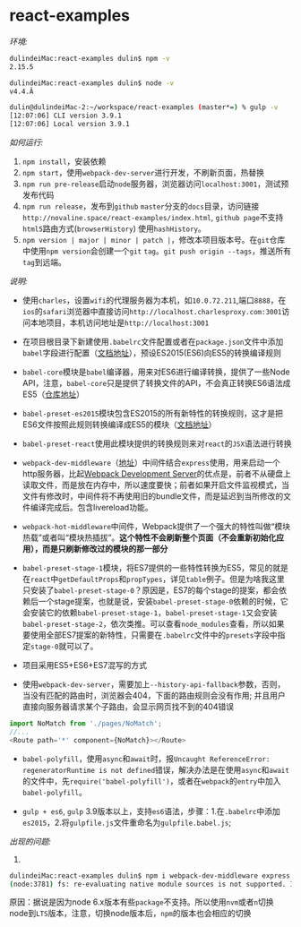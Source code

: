 # react-examples

_环境:_

```bash
dulindeiMac:react-examples dulin$ npm -v
2.15.5
```

```bash
dulindeiMac:react-examples dulin$ node -v
v4.4.Â
```

```bash
dulin@dulindeiMac-2:~/workspace/react-examples (master*=) % gulp -v                                                                                                                                                                                                  
[12:07:06] CLI version 3.9.1                                                                                                                                                                                                                                         
[12:07:06] Local version 3.9.1 
```

_如何运行:_

1.  `npm install`，安装依赖
2.  `npm start`，使用`webpack-dev-server`进行开发，不刷新页面，热替换
3.  `npm run pre-release`启动`node`服务器，浏览器访问`localhost:3001`，测试预发布代码
4.  `npm run release`，发布到`github` `master`分支的`docs`目录，访问链接`http://novaline.space/react-examples/index.html`, `github page`不支持`html5`路由方式(`browserHistory`)
使用`hashHistory`。
5.  `npm version | major | minor | patch |`，修改本项目版本号。在`git`仓库中使用`npm version`会创建一个`git` `tag`。`git push origin --tags`，推送所有`tag`到远端。


_说明:_

*   使用`charles`，设置`wifi`的代理服务器为本机，如`10.0.72.211`,端口`8888`，在`ios`的`safari`浏览器中直接访问`http://localhost.charlesproxy.com:3001`访问本地项目，本机访问地址是`http://localhost:3001`

*   在项目根目录下新建使用`.babelrc`文件配置或者在`package.json`文件中添加`babel`字段进行配置（[文档地址](http://babeljs.io/docs/usage/babelrc/#use-via-package-json)），预设ES2015(ES6)向ES5的转换编译规则

*   `babel-core`模块是`babel`编译器，用来对ES6进行编译转换，提供了一些Node API，注意，`babel-core`只是提供了转换文件的API，不会真正转换ES6语法成ES5（[仓库地址](https://github.com/babel/babel/tree/master/packages/babel-core)）

*   `babel-preset-es2015`模块包含ES2015的所有新特性的转换规则，这才是把ES6文件按照此规则转换编译成ES5的模块（[文档地址](https://babeljs.io/docs/plugins/preset-es2015/)）

*   `babel-preset-react`使用此模块提供的转换规则来对`react`的`JSX`语法进行转换

*   `webpack-dev-middleware`（[地址](https://github.com/webpack/webpack-dev-middleware)）中间件结合`express`使用，用来启动一个http服务器，比起[Webpack Development Server](https://webpack.github.io/docs/webpack-dev-server.html)的优点是，前者不从硬盘上读取文件，而是放在内存中，所以速度要快；前者如果开启文件监视模式，当文件有修改时，中间件将不再使用旧的bundle文件，而是延迟到当所修改的文件编译完成后。包含livereload功能。

*   `webpack-hot-middleware`中间件，Webpack提供了一个强大的特性叫做“模块热载”或者叫“模块热插拔”。__这个特性不会刷新整个页面（不会重新初始化应用），而是只刷新修改过的模块的那一部分__

*   `babel-preset-stage-1`模块，将ES7提供的一些特性转换为ES5，常见的就是在`react`中`getDefaultProps`和`propTypes`，详见`table`例子。但是为啥我这里只安装了`babel-preset-stage-0`？原因是，ES7的每个stage的提案，都会依赖后一个stage提案，也就是说，安装`babel-preset-stage-0`依赖的时候，它会安装它的依赖`babel-preset-stage-1`，`babel-preset-stage-1`又会安装`babel-preset-stage-2`，依次类推。可以查看`node_modules`查看，所以如果要使用全部ES7提案的新特性，只需要在`.babelrc`文件中的`presets`字段中指定`stage-0`就可以了。

*   项目采用ES5+ES6+ES7混写的方式

*   使用`webpack-dev-server`，需要加上`--history-api-fallback`参数，否则，当没有匹配的路由时，浏览器会404，下面的路由规则会没有作用; 并且用户直接向服务器请求某个子路由，会显示网页找不到的404错误
```js
import NoMatch from './pages/NoMatch';
//...
<Route path='*' component={NoMatch}></Route>
```

* 	`babel-polyfill`，使用`async`和`await`时，报`Uncaught ReferenceError: regeneratorRuntime is not defined`错误，解决办法是在使用`async`和`await`的文件中，先`require('babel-polyfill')`，或者在`webpack`的`entry`中加入`babel-polyfill`。

*   `gulp + es6`, `gulp` 3.9版本以上，支持`es6`语法，步骤：1.在`.babelrc`中添加`es2015`，2.将`gulpfile.js`文件重命名为`gulpfile.babel.js`;

_出现的问题:_

1.
```bash
dulindeiMac:react-examples dulin$ npm i webpack-dev-middleware express --save-dev
(node:3781) fs: re-evaluating native module sources is not supported. If you are using the graceful-fs module, please update it to a more recent version.
```

原因：据说是因为node 6.x版本有些`package`不支持。所以使用`nvm`或者`n`切换node到`LTS`版本，注意，切换node版本后，`npm`的版本也会相应的切换
